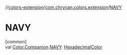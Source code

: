//[colors-extension](../../index.md)/[com.chrynan.colors.extension](index.md)/[NAVY](-n-a-v-y.md)

# NAVY

[common]\
val [Color.Companion](../../../colors-core/colors-core/com.chrynan.colors/-color/-companion/index.md).[NAVY](-n-a-v-y.md): [HexadecimalColor](../../../colors-core/colors-core/com.chrynan.colors/-hexadecimal-color/index.md)
